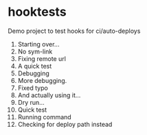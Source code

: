 # hooktests
Demo project to test hooks for ci/auto-deploys

1. Starting over...
2. No sym-link
3. Fixing remote url
4. A quick test
5. Debugging
6. More debugging.
7. Fixed typo
8. And actually using it...
9. Dry run...
10. Quick test
11. Running command
12. Checking for deploy path instead

